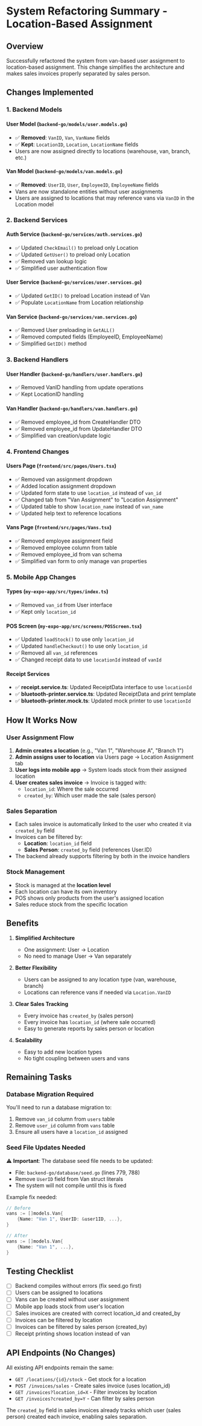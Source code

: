 # System Refactoring Summary - Location-Based Assignment

## Overview
Successfully refactored the system from van-based user assignment to location-based assignment. This change simplifies the architecture and makes sales invoices properly separated by sales person.

## Changes Implemented

### 1. Backend Models

#### User Model (`backend-go/models/user.models.go`)
- ✅ **Removed**: `VanID`, `Van`, `VanName` fields
- ✅ **Kept**: `LocationID`, `Location`, `LocationName` fields
- Users are now assigned directly to locations (warehouse, van, branch, etc.)

#### Van Model (`backend-go/models/van.models.go`)
- ✅ **Removed**: `UserID`, `User`, `EmployeeID`, `EmployeeName` fields
- Vans are now standalone entities without user assignments
- Users are assigned to locations that may reference vans via `VanID` in the Location model

### 2. Backend Services

#### Auth Service (`backend-go/services/auth.services.go`)
- ✅ Updated `CheckEmail()` to preload only Location
- ✅ Updated `GetUser()` to preload only Location
- ✅ Removed van lookup logic
- ✅ Simplified user authentication flow

#### User Service (`backend-go/services/user.services.go`)
- ✅ Updated `GetID()` to preload Location instead of Van
- ✅ Populate `LocationName` from Location relationship

#### Van Service (`backend-go/services/van.services.go`)
- ✅ Removed User preloading in `GetALL()`
- ✅ Removed computed fields (EmployeeID, EmployeeName)
- ✅ Simplified `GetID()` method

### 3. Backend Handlers

#### User Handler (`backend-go/handlers/user.handlers.go`)
- ✅ Removed VanID handling from update operations
- ✅ Kept LocationID handling

#### Van Handler (`backend-go/handlers/van.handlers.go`)
- ✅ Removed employee_id from CreateHandler DTO
- ✅ Removed employee_id from UpdateHandler DTO
- ✅ Simplified van creation/update logic

### 4. Frontend Changes

#### Users Page (`frontend/src/pages/Users.tsx`)
- ✅ Removed van assignment dropdown
- ✅ Added location assignment dropdown
- ✅ Updated form state to use `location_id` instead of `van_id`
- ✅ Changed tab from "Van Assignment" to "Location Assignment"
- ✅ Updated table to show `location_name` instead of `van_name`
- ✅ Updated help text to reference locations

#### Vans Page (`frontend/src/pages/Vans.tsx`)
- ✅ Removed employee assignment field
- ✅ Removed employee column from table
- ✅ Removed employee_id from van schema
- ✅ Simplified van form to only manage van properties

### 5. Mobile App Changes

#### Types (`my-expo-app/src/types/index.ts`)
- ✅ Removed `van_id` from User interface
- ✅ Kept only `location_id`

#### POS Screen (`my-expo-app/src/screens/POSScreen.tsx`)
- ✅ Updated `loadStock()` to use only `location_id`
- ✅ Updated `handleCheckout()` to use only `location_id`
- ✅ Removed all `van_id` references
- ✅ Changed receipt data to use `locationId` instead of `vanId`

#### Receipt Services
- ✅ **receipt.service.ts**: Updated ReceiptData interface to use `locationId`
- ✅ **bluetooth-printer.service.ts**: Updated ReceiptData and print template
- ✅ **bluetooth-printer.mock.ts**: Updated mock printer to use `locationId`

## How It Works Now

### User Assignment Flow
1. **Admin creates a location** (e.g., "Van 1", "Warehouse A", "Branch 1")
2. **Admin assigns user to location** via Users page → Location Assignment tab
3. **User logs into mobile app** → System loads stock from their assigned location
4. **User creates sales invoice** → Invoice is tagged with:
   - `location_id`: Where the sale occurred
   - `created_by`: Which user made the sale (sales person)

### Sales Separation
- Each sales invoice is automatically linked to the user who created it via `created_by` field
- Invoices can be filtered by:
  - **Location**: `location_id` field
  - **Sales Person**: `created_by` field (references User.ID)
- The backend already supports filtering by both in the invoice handlers

### Stock Management
- Stock is managed at the **location level**
- Each location can have its own inventory
- POS shows only products from the user's assigned location
- Sales reduce stock from the specific location

## Benefits

1. **Simplified Architecture**
   - One assignment: User → Location
   - No need to manage User → Van separately

2. **Better Flexibility**
   - Users can be assigned to any location type (van, warehouse, branch)
   - Locations can reference vans if needed via `Location.VanID`

3. **Clear Sales Tracking**
   - Every invoice has `created_by` (sales person)
   - Every invoice has `location_id` (where sale occurred)
   - Easy to generate reports by sales person or location

4. **Scalability**
   - Easy to add new location types
   - No tight coupling between users and vans

## Remaining Tasks

### Database Migration Required
You'll need to run a database migration to:
1. Remove `van_id` column from `users` table
2. Remove `user_id` column from `vans` table
3. Ensure all users have a `location_id` assigned

### Seed File Updates Needed
⚠️ **Important**: The database seed file needs to be updated:
- File: `backend-go/database/seed.go` (lines 779, 788)
- Remove `UserID` field from Van struct literals
- The system will not compile until this is fixed

Example fix needed:
```go
// Before
vans := []models.Van{
    {Name: "Van 1", UserID: &user1ID, ...},
}

// After
vans := []models.Van{
    {Name: "Van 1", ...},
}
```

## Testing Checklist

- [ ] Backend compiles without errors (fix seed.go first)
- [ ] Users can be assigned to locations
- [ ] Vans can be created without user assignment
- [ ] Mobile app loads stock from user's location
- [ ] Sales invoices are created with correct location_id and created_by
- [ ] Invoices can be filtered by location
- [ ] Invoices can be filtered by sales person (created_by)
- [ ] Receipt printing shows location instead of van

## API Endpoints (No Changes)

All existing API endpoints remain the same:
- `GET /locations/{id}/stock` - Get stock for a location
- `POST /invoices/sales` - Create sales invoice (uses location_id)
- `GET /invoices?location_id=X` - Filter invoices by location
- `GET /invoices?created_by=Y` - Can filter by sales person

The `created_by` field in sales invoices already tracks which user (sales person) created each invoice, enabling sales separation.
